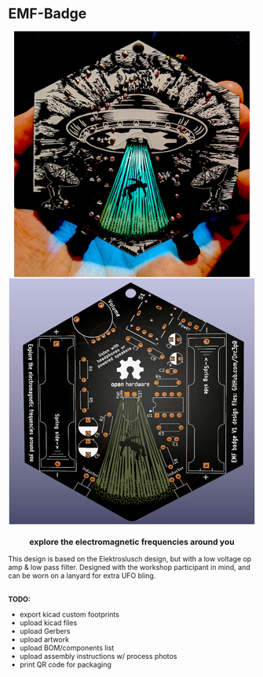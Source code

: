 # EMF-Badge


<div align="center">
  <a href="">
    <img src="https://github.com/Drc3p0/EMF-Badge/blob/main/EMFbadgefront.jpg" alt="EMF pcb front" width="480" height="500">
      </a>
 <a href="">
    <img src="https://github.com/Drc3p0/EMF-Badge/blob/main/EMF-badge-back-render.png" alt="EMF badge back render" width="500" height="500">
      </a>

<h3 align="center">explore the electromagnetic frequencies around you
</h3>
</div>
This design is based on the Elektroslusch design, but with a low voltage op amp & low pass filter. Designed with the workshop participant in mind, and can be worn on a lanyard for extra UFO bling.
<br>     
    
</br>
     
**TODO:** 
- export kicad custom footprints
- upload kicad files
- upload Gerbers
- upload artwork
- upload BOM/components list
- upload assembly instructions w/ process photos
- print QR code for packaging 
